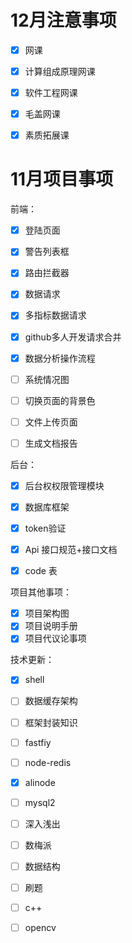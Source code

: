 # 12月注意事项

- [x] 网课

- [x] 计算组成原理网课

- [x] 软件工程网课

- [x] 毛盖网课

- [x] 素质拓展课

  

# 11月项目事项

前端：

- [x] 登陆页面

- [x] 警告列表框

- [x] 路由拦截器

- [x] 数据请求

- [x] 多指标数据请求

- [x] github多人开发请求合并

- [x] 数据分析操作流程

- [ ] 系统情况图

- [ ] 切换页面的背景色

- [ ] 文件上传页面

- [ ] 生成文档报告

  

后台：

- [x] 后台权权限管理模块

- [x] 数据库框架

- [x] token验证

- [x] Api 接口规范+接口文档

- [x] code 表

  

项目其他事项：

- [x] 项目架构图
- [x] 项目说明手册
- [x] 项目代议论事项

技术更新：

- [x] shell
- [ ] 数据缓存架构
- [ ] 框架封装知识
- [ ] fastfiy
- [ ] node-redis
- [x] alinode
- [ ] mysql2
- [ ] 深入浅出
- [ ] 数梅派
- [ ] 数据结构
- [ ] 刷题
- [ ] c++
- [ ] opencv

